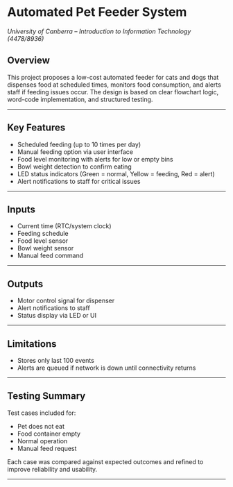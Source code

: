 # Automated Pet Feeder System  
*University of Canberra – Introduction to Information Technology (4478/8936)*



## Overview  
This project proposes a low-cost automated feeder for cats and dogs that dispenses food at scheduled times, monitors food consumption, and alerts staff if feeding issues occur. The design is based on clear flowchart logic, word-code implementation, and structured testing.

---

## Key Features  
- Scheduled feeding (up to 10 times per day)  
- Manual feeding option via user interface  
- Food level monitoring with alerts for low or empty bins  
- Bowl weight detection to confirm eating  
- LED status indicators (Green = normal, Yellow = feeding, Red = alert)  
- Alert notifications to staff for critical issues  

---

## Inputs  
- Current time (RTC/system clock)  
- Feeding schedule  
- Food level sensor  
- Bowl weight sensor  
- Manual feed command  

---

## Outputs  
- Motor control signal for dispenser  
- Alert notifications to staff  
- Status display via LED or UI  

---

## Limitations  
- Stores only last 100 events  
- Alerts are queued if network is down until connectivity returns  

---

## Testing Summary  
Test cases included for:  
- Pet does not eat  
- Food container empty  
- Normal operation  
- Manual feed request  

Each case was compared against expected outcomes and refined to improve reliability and usability.

---


